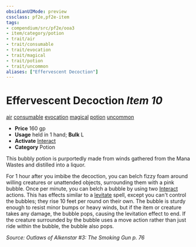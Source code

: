 ```yaml
---
obsidianUIMode: preview
cssclass: pf2e,pf2e-item
tags:
- compendium/src/pf2e/ooa3
- item/category/potion
- trait/air
- trait/consumable
- trait/evocation
- trait/magical
- trait/potion
- trait/uncommon
aliases: ["Effervescent Decoction"]
---
```

# Effervescent Decoction *Item 10*  
[air](/rules/traits/air.md)  [consumable](/rules/traits/consumable.md)  [evocation](/rules/traits/evocation.md)  [magical](/rules/traits/magical.md)  [potion](/rules/traits/potion.md)  [uncommon](/rules/traits/uncommon.md)  

- **Price** 160 gp
- **Usage** held in 1 hand; **Bulk** L
- **Activate** [Interact](/rules/actions/interact.md)
- **Category** Potion

This bubbly potion is purportedly made from winds gathered from the Mana Wastes and distilled into a liquor.

For 1 hour after you imbibe the decoction, you can belch fizzy foam around willing creatures or unattended objects, surrounding them with a pink bubble. Once per minute, you can belch a bubble by using two [Interact](/rules/actions/interact.md) actions. This has effects similar to a [levitate](/compendium/spells/levitate.md) spell, except you can't control the bubbles; they rise 10 feet per round on their own. The bubble is sturdy enough to resist minor bumps or heavy winds, but if the item or creature takes any damage, the bubble pops, causing the levitation effect to end. If the creature surrounded by the bubble uses a move action rather than just ride within the bubble, the bubble also pops.

*Source: Outlaws of Alkenstar #3: The Smoking Gun p. 76*